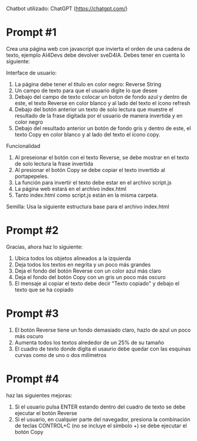 
Chatbot utilizado: ChatGPT (https://chatgpt.com/)

Prompt #1
=========
Crea una página web con javascript que invierta el orden de una cadena de texto, ejemplo AI4Devs debe devolver sveD4IA. Debes tener en cuenta lo siguiente:

Interface de usuario:
1. La página debe tener el título en color negro: Reverse String
2. Un campo de texto para que el usuario digite lo que desee
3. Debajo del campo de texto colocar un boton de fondo azul y dentro de este, el texto Reverse en color blanco y al lado del texto el ícono refresh
4. Debajo del botón anterior un texto de solo lectura que muestre el resultado de la frase digitada por el usuario de manera invertida y en color negro
5. Debajo del resultado anterior un botón de fondo gris y dentro de este, el texto Copy en color blanco y al lado del texto el ícono copy.

Funcionalidad
1. Al preseionar el botón con el texto Reverse, se debe mostrar en el texto de solo lectura la frase invertida
2. Al presionar el botón Copy se debe copiar el texto invertido al portapepeles.
3. La función para invertir el texto debe estar en el archivo script.js
4. La página web estará en el archivo index.html
5. Tanto index.html como script.js están en la misma carpeta.

Semilla:
Usa la siguiente estructura base para el archivo index.html
<!DOCTYPE html>
<html lang="en">
<head>
    <meta charset="UTF-8">
    <meta name="viewport" content="width=device-width, initial-scale=1.0">
    <title>Reverse String</title>    
</head>
<body>
<script src="script.js"></script>
</body>
</html>

Prompt #2
=========
Gracias, ahora haz lo siguiente:

1. Ubica todos los objetos alineados a la izquierda
2. Deja todos los textos en negrita y un poco más grandes
3. Deja el fondo del botón Reverse con un color azul más claro
4. Deja el fondo del botón Copy con un gris un poco más oscuro
5. El mensaje al copiar el texto debe decir "Texto copiado" y debajo el texto que se ha copiado

Prompt #3
=========
1. El botón Reverse tiene un fondo demasiado claro, hazlo de azul un poco más oscuro
2. Aumenta todos los textos alrededor de un 25% de su tamaño
3. El cuadro de texto donde digita el usaurio debe quedar con las esquinas curvas como de uno o dos milímetros

Prompt #4
=========
haz las siguientes mejoras:

1. Si el usuario pulsa ENTER estando dentro del cuadro de texto se debe ejecutar el botón Reverse
2. Si el usuario, en cualquier parte del navegador, presiona la combinación de teclas CONTROL+C (no se incluye el símbolo +) se debe ejecutar el botón Copy